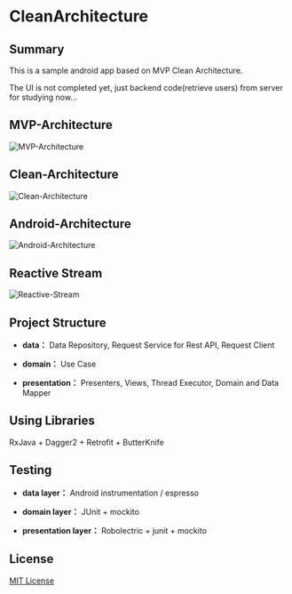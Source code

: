 # CleanArchitecture
**Summary**
-----------------
This is a sample android app based on MVP Clean Architecture.

The UI is not completed yet, just backend code(retrieve users) from server for studying now...

**MVP-Architecture**
-----------------
![MVP-Architecture](http://upload-images.jianshu.io/upload_images/268450-3951595406461dee.png?imageMogr2/auto-orient/strip%7CimageView2/2/w/1240)

**Clean-Architecture**
-----------------
![Clean-Architecture](http://www.jcodecraeer.com/uploads/20150921/1442799178594699.jpg)

**Android-Architecture**
-----------------
![Android-Architecture](http://www.jcodecraeer.com/uploads/20150921/1442799178912704.jpg)

**Reactive Stream**
-----------------
![Reactive-Stream](http://www.jcodecraeer.com/uploads/20150921/1442799526265247.jpg)

**Project Structure**
-----------------
- **data：** Data Repository, Request Service for Rest API, Request Client

- **domain：** Use Case

- **presentation：** Presenters, Views, Thread Executor, Domain and Data Mapper

**Using Libraries**
-----------------
RxJava + Dagger2 + Retrofit + ButterKnife 

**Testing**
-----------------
- **data layer：** Android instrumentation / espresso

- **domain layer：** JUnit + mockito

- **presentation layer：** Robolectric + junit + mockito

**License**
-----------------
<a href="http://opensource.org/licenses/mit-license.html">MIT License</a>
